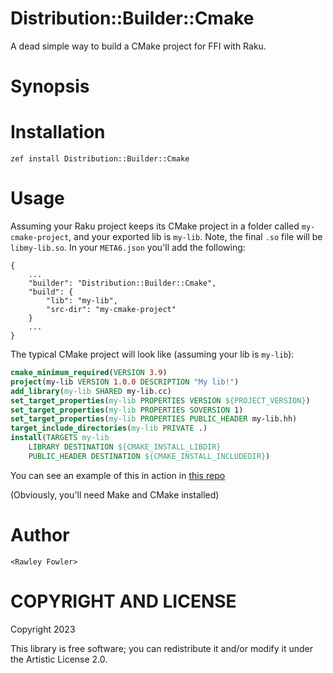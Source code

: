 Distribution::Builder::Cmake
====
A dead simple way to build a CMake project for FFI with Raku.

Synopsis
========

Installation
=========
```shell
zef install Distribution::Builder::Cmake
```

Usage
=========
Assuming your Raku project keeps its CMake project in a folder called `my-cmake-project`, and your exported lib is `my-lib`. 
Note, the final `.so` file will be `libmy-lib.so`.
In your `META6.json` you'll add the following:
```
{ 
    ...
    "builder": "Distribution::Builder::Cmake",
    "build": {
        "lib": "my-lib",
        "src-dir": "my-cmake-project"
    }
    ...
}
```

The typical CMake project will look like (assuming your lib is `my-lib`):
```cmake
cmake_minimum_required(VERSION 3.9)
project(my-lib VERSION 1.0.0 DESCRIPTION "My lib!")
add_library(my-lib SHARED my-lib.cc)
set_target_properties(my-lib PROPERTIES VERSION ${PROJECT_VERSION})
set_target_properties(my-lib PROPERTIES SOVERSION 1)
set_target_properties(my-lib PROPERTIES PUBLIC_HEADER my-lib.hh)
target_include_directories(my-lib PRIVATE .)
install(TARGETS my-lib
	LIBRARY DESTINATION ${CMAKE_INSTALL_LIBDIR}
	PUBLIC_HEADER DESTINATION ${CMAKE_INSTALL_INCLUDEDIR})
```

You can see an example of this in action in [this repo](https://github.com/rawleyfowler/Raku-Cpp-Example)

(Obviously, you'll need Make and CMake installed)

Author
======

    <Rawley Fowler>

COPYRIGHT AND LICENSE
=====================

Copyright 2023 

This library is free software; you can redistribute it and/or modify it under the Artistic License 2.0.
